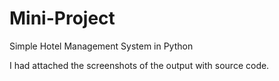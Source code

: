 # Mini-Project
Simple Hotel Management System in Python

I had attached the screenshots of the output with source code.
